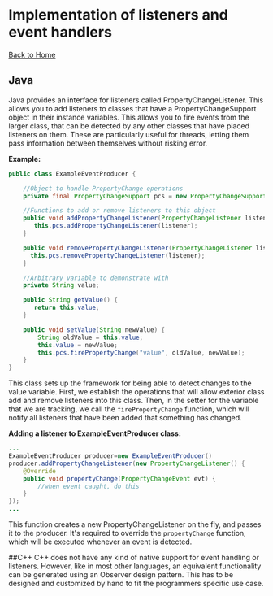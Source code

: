 # Implementation of listeners and event handlers
[Back to Home](README.md)

## Java
Java provides an interface for listeners called PropertyChangeListener. This allows you to add listeners to classes that have a PropertyChangeSupport object in their instance variables. This allows you to fire events from the larger class, that can be detected by any other classes that have placed listeners on them. These are particularly useful for threads, letting them pass information between themselves without risking error.

**Example:**
```Java
public class ExampleEventProducer {

    //Object to handle PropertyChange operations
    private final PropertyChangeSupport pcs = new PropertyChangeSupport(this);

    //Functions to add or remove listeners to this object
    public void addPropertyChangeListener(PropertyChangeListener listener) {
       this.pcs.addPropertyChangeListener(listener);
    }

    public void removePropertyChangeListener(PropertyChangeListener listener) {
      this.pcs.removePropertyChangeListener(listener);
    }

    //Arbitrary variable to demonstrate with
    private String value;

    public String getValue() {
       return this.value;
    }

    public void setValue(String newValue) {
        String oldValue = this.value;
        this.value = newValue;
        this.pcs.firePropertyChange("value", oldValue, newValue);
    }
}
```
This class sets up the framework for being able to detect changes to the value variable. First, we establish the operations that will allow exterior class add and remove listeners into this class. Then, in the setter for the variable that we are tracking, we call the ```firePropertyChange``` function, which will notify all listeners that have been added that something has changed.   

**Adding a listener to ExampleEventProducer class:**
```Java
...
ExampleEventProducer producer=new ExampleEventProducer()
producer.addPropertyChangeListener(new PropertyChangeListener() {
    @Override
    public void propertyChange(PropertyChangeEvent evt) {
        //when event caught, do this
    }
});
...
```
This function creates a new PropertyChangeListener on the fly, and passes it to the producer. It's required to override the ```propertyChange``` function, which will be executed whenever an event is detected. 

##C++
C++ does not have any kind of native support for event handling or listeners. However, like in most other languages, an equivalent functionality can be generated using an Observer design pattern. This has to be designed and customized by hand to fit the programmers specific use case.
